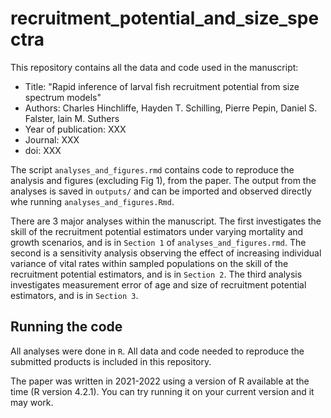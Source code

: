 # recruitment_potential_and_size_spectra
This repository contains all the data and code used in the manuscript:

* Title: "Rapid inference of larval fish recruitment potential from size spectrum models"
* Authors: Charles Hinchliffe, Hayden T. Schilling, Pierre Pepin, Daniel S. Falster, Iain M. Suthers
* Year of publication: XXX
* Journal: XXX
* doi: XXX


The script `analyses_and_figures.rmd` contains code to reproduce the analysis and figures (excluding Fig 1), from the paper. The output from the analyses is saved in `outputs/` and can be imported and observed directly whe running `analyses_and_figures.Rmd`.

There are 3 major analyses within the manuscript. The first investigates the skill of the recruitment potential estimators under varying mortality and growth scenarios, and is in `Section 1`  of `analyses_and_figures.rmd`. The second is a sensitivity analysis observing the effect of increasing individual variance of vital rates within sampled populations on the skill of the recruitment potential estimators, and is in `Section 2`. The third analysis investigates measurement error of age and size of recruitment potential estimators, and is in `Section 3`.

## Running the code

All analyses were done in `R`. All data and code needed to reproduce the submitted products is included in this repository. 

The paper was written in 2021-2022 using a version of R available at the time (R version 4.2.1). You can try running it on your current version and it may work. 
